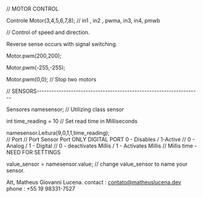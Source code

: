 // MOTOR CONTROL

Controle Motor(3,4,5,6,7,8); // in1 , in2 , pwma, in3, in4, pmwb


// Control of speed and direction.

Reverse sense occurs with signal switching.

Motor.pwm(200,200);  

Motor.pwm(-255,-255); 


Motor.pwm(0,0); // Stop two motors


// SENSORS-------------------------------------------------------------------

Sensores namesensor; // Utilizing class sensor


int time_reading = 10 // Set read time in Milliseconds

namesensor.Leitura(9,0,1,1,time_reading);  
// Port // Port Sensor Port ONLY DIGITAL PORT 0 - Disables / 1-Active // 0 - Analog / 1 - Digital // 0 - deactivates Millis / 1 - Activates Millis // Millis time - NEED FOR SETTINGS

value_sensor = namesensor.value; // change value_sensor to name your sensor.


Att, Matheus Giovanni Lucena.
contact : contato@matheuslucena.dev
phone : +55 19 98331-7527
